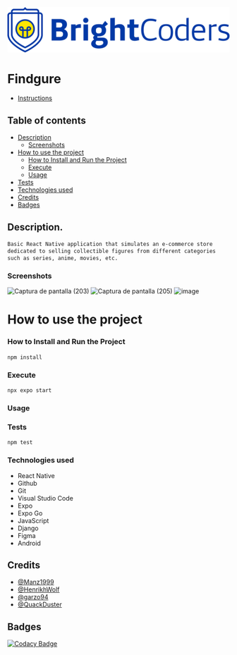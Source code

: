 ![BrightCoders Logo](img/logo.png)

# Findgure

- [Instructions](./instructions.md)

## Table of contents

- [Description](#Description)
  - [Screenshots](#Screenshots)
- [How to use the project](#How-to-use-the-project)
  - [How to Install and Run the Project](#How-to-Install-and-Run-the-Project)
  - [Execute](#Execute)
  - [Usage](#Usage)
- [Tests](#Tests)
- [Technologies used](#Technologies-used)
- [Credits](#Credits)
- [Badges](#Badges)

## Description.
    Basic React Native application that simulates an e-commerce store dedicated to selling collectible figures from different categories such as series, anime, movies, etc.

### Screenshots

![Captura de pantalla (203)](https://user-images.githubusercontent.com/87275990/223787413-434f4e79-2833-48bc-b083-05c2b6d9cacb.png)
![Captura de pantalla (205)](https://user-images.githubusercontent.com/87275990/224437954-0ea71c16-395f-45e7-8236-c3f476a0c230.png)
![image](https://user-images.githubusercontent.com/54423116/224858323-42f848fc-0028-40ef-a394-892bbb750f83.png)
# How to use the project

### How to Install and Run the Project

```
npm install
```

### Execute

```
npx expo start
```

### Usage
<!-- Aquí escribiremos cómo se utiliza y navega a través de la aplicación -->

### Tests

```
npm test
```

### Technologies used

- React Native
- Github
- Git
- Visual Studio Code
- Expo
- Expo Go
- JavaScript
- Django
- Figma
- Android


## Credits

- [@Manz1999](https://github.com/Manz1999)
- [@HenrikhWolf](https://github.com/HenrikhWolf)
- [@garzo94](https://github.com/garzo94)
- [@QuackDuster](https://github.com/QuackDuster)

    
## Badges
[![Codacy Badge](https://app.codacy.com/project/badge/Grade/8febb7f59b8046f58cfc7444a9ef43ed)](https://app.codacy.com/gh/BrightCoders-Institute/BCDIC22-RN-proyecto-final-team2/dashboard?utm_source=gh&utm_medium=referral&utm_content=&utm_campaign=Badge_grade)
